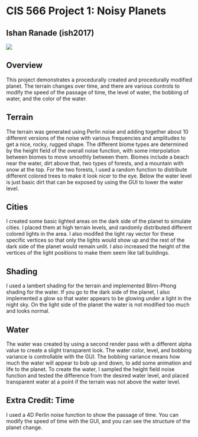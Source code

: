 # CIS 566 Project 1: Noisy Planets


## Ishan Ranade (ish2017)

![](danPlanet.png)

## Overview
This project demonstrates a procedurally created and procedurally modified planet.
The terrain changes over time, and there are various controls to modify the speed
of the passage of time, the level of water, the bobbing of water, and the color
of the water.

## Terrain
The terrain was generated using Perlin noise and adding together about 10 different
versions of the noise with various frequencies and amplitudes to get a nice, rocky,
rugged shape.  The different biome types are determined by the height field of the
overall noise function, with some interpolation between biomes to move smoothly between
them.  Biomes include a beach near the water, dirt above that, two types of forests, 
and a mountain with snow at the top.  For the two forests, I used a random function to
distribute different colored trees to make it look nicer to the eye.  Below the water level
is just basic dirt that can be exposed by using the GUI to lower the water level.

## Cities
I created some basic lighted areas on the dark side of the planet to simulate cities.
I placed them at high terrain levels, and randomly distributed different colored lights
in the area.  I also modifed the light ray vector for these specific vertices so that
only the lights would show up and the rest of the dark side of the planet would remain
unlit.  I also increased the height of the vertices of the light positions to make them
seem like tall buildings.

## Shading
I used a lambert shading for the terrain and implemented Blinn-Phong shading for the water.
If you go to the dark side of the planet, I also implemented a glow so that water appears
to be glowing under a light in the night sky.  On the light side of the planet the water is not
modified too much and looks normal.

## Water
The water was created by using a second render pass with a different alpha value to 
create a slight transparent look.  The water color, level, and bobbing variance is 
controllable with the GUI.  The bobbing variance means how much the water will
appear to bob up and down, to add some animation and life to the planet.  To create
the water, I sampled the height field noise function and tested the difference from
the desired water level, and placed transparent water at a point if the terrain was
not above the water level.

## Extra Credit: Time
I used a 4D Perlin noise function to show the passage of time.  You can modify the speed
of time with the GUI, and you can see the structure of the planet change.
